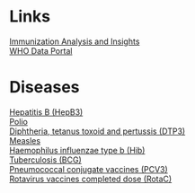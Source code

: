 # Links

[Immunization Analysis and Insights](https://www.who.int/teams/immunization-vaccines-and-biologicals/immunization-analysis-and-insights/global-monitoring/immunization-coverage/who-unicef-estimates-of-national-immunization-coverage)  
[WHO Data Portal](https://www.who.int/data/gho/gho-search?indexCatalogue=ghosearchindex&searchQuery=immunization%20coverage%20among%201-year-olds&wordsMode=AllWords)

# Diseases

[Hepatitis B (HepB3)](<https://www.who.int/data/gho/data/indicators/indicator-details/GHO/hepatitis-b-(hepb3)-immunization-coverage-among-1-year-olds-(-)>)  
[Polio](<https://www.who.int/data/gho/data/indicators/indicator-details/GHO/polio-(pol3)-immunization-coverage-among-1-year-olds-(-)>)  
[Diphtheria, tetanus toxoid and pertussis (DTP3)](<https://www.who.int/data/gho/data/indicators/indicator-details/GHO/diphtheria-tetanus-toxoid-and-pertussis-(dtp3)-immunization-coverage-among-1-year-olds-(-)>)  
[Measles](<https://www.who.int/data/gho/data/indicators/indicator-details/GHO/measles-containing-vaccine-first-dose-(mcv1)-immunization-coverage-among-1-year-olds-(-)>)  
[Haemophilus influenzae type b (Hib)](<https://www.who.int/data/gho/data/indicators/indicator-details/GHO/hib-(hib3)-immunization-coverage-among-1-year-olds-(-)>)  
[Tuberculosis (BCG)](<https://www.who.int/data/gho/data/indicators/indicator-details/GHO/bcg-immunization-coverage-among-1-year-olds-(-)>)  
[Pneumococcal conjugate vaccines (PCV3)](<https://www.who.int/data/gho/data/indicators/indicator-details/GHO/pneumoccocal-conjugate-vaccines-(pcv3)-immunization-coverage-among-1-year-olds-(-)>)  
[Rotavirus vaccines completed dose (RotaC)](<https://www.who.int/data/gho/data/indicators/indicator-details/GHO/rotavirus-vaccines-completed-dose-(rotac)-immunization-coverage-among-1-year-olds-(-)>)
